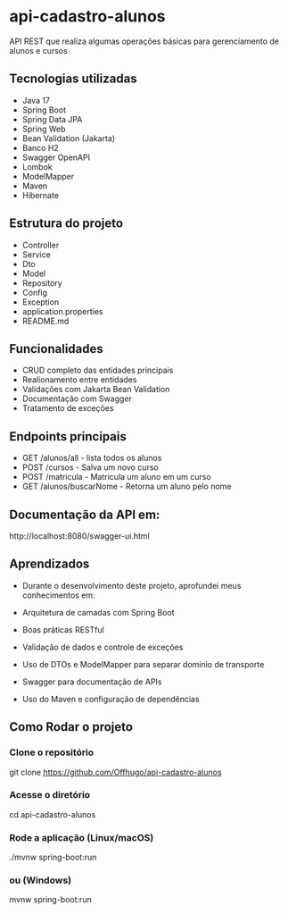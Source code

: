 # api-cadastro-alunos
API REST que realiza algumas operações básicas para gerenciamento de alunos e cursos

## Tecnologias utilizadas
- Java 17
- Spring Boot
- Spring Data JPA
- Spring Web
- Bean Validation (Jakarta)
- Banco H2
- Swagger OpenAPI
- Lombok
- ModelMapper
- Maven
- Hibernate

## Estrutura do projeto

- Controller
- Service
- Dto
- Model
- Repository
- Config
- Exception
- application.properties
- README.md

## Funcionalidades

- CRUD completo das entidades principais
- Realionamento entre entidades
- Validações com Jakarta Bean Validation
- Documentação com Swagger
- Tratamento de exceções

## Endpoints principais

- GET /alunos/all - lista todos os alunos
- POST /cursos - Salva um novo curso
- POST /matricula - Matricula um aluno em um curso
- GET /alunos/buscarNome - Retorna um aluno pelo nome

## Documentação da API em:

http://localhost:8080/swagger-ui.html

## Aprendizados

- Durante o desenvolvimento deste projeto, aprofundei meus conhecimentos em:

- Arquitetura de camadas com Spring Boot

- Boas práticas RESTful

- Validação de dados e controle de exceções

- Uso de DTOs e ModelMapper para separar domínio de transporte

- Swagger para documentação de APIs

- Uso do Maven e configuração de dependências

## Como Rodar o projeto

### Clone o repositório
git clone https://github.com/Offhugo/api-cadastro-alunos

### Acesse o diretório
cd api-cadastro-alunos

### Rode a aplicação (Linux/macOS)
./mvnw spring-boot:run

### ou (Windows)
mvnw spring-boot:run

